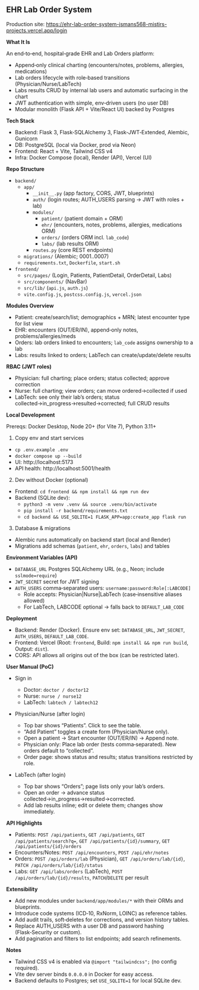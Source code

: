 ## EHR Lab Order System

Production site: https://ehr-lab-order-system-jsmans568-mistirs-projects.vercel.app/login

**What It Is**

An end‑to‑end, hospital‑grade EHR and Lab Orders platform:
- Append‑only clinical charting (encounters/notes, problems, allergies, medications)
- Lab orders lifecycle with role‑based transitions (Physician/Nurse/LabTech)
- Labs results CRUD by internal lab users and automatic surfacing in the chart
- JWT authentication with simple, env‑driven users (no user DB)
- Modular monolith (Flask API + Vite/React UI) backed by Postgres

**Tech Stack**
- Backend: Flask 3, Flask‑SQLAlchemy 3, Flask‑JWT‑Extended, Alembic, Gunicorn
- DB: PostgreSQL (local via Docker, prod via Neon)
- Frontend: React + Vite, Tailwind CSS v4
- Infra: Docker Compose (local), Render (API), Vercel (UI)

**Repo Structure**
- `backend/`
  - `app/`
    - `__init__.py` (app factory, CORS, JWT, blueprints)
    - `auth/` (login routes; AUTH_USERS parsing → JWT with roles + lab)
    - `modules/`
      - `patient/` (patient domain + ORM)
      - `ehr/` (encounters, notes, problems, allergies, medications ORM)
      - `orders/` (orders ORM incl. `lab_code`)
      - `labs/` (lab results ORM)
    - `routes.py` (core REST endpoints)
  - `migrations/` (Alembic; 0001..0007)
  - `requirements.txt`, `Dockerfile`, `start.sh`
- `frontend/`
  - `src/pages/` (Login, Patients, PatientDetail, OrderDetail, Labs)
  - `src/components/` (NavBar)
  - `src/lib/` (`api.js`, `auth.js`)
  - `vite.config.js`, `postcss.config.js`, `vercel.json`

**Modules Overview**
- Patient: create/search/list; demographics + MRN; latest encounter type for list view
- EHR: encounters (OUT/ER/IN), append‑only notes, problems/allergies/meds
- Orders: lab orders linked to encounters; `lab_code` assigns ownership to a lab
- Labs: results linked to orders; LabTech can create/update/delete results

**RBAC (JWT roles)**
- Physician: full charting; place orders; status collected; approve correction
- Nurse: full charting; view orders; can move ordered→collected if used
- LabTech: see only their lab’s orders; status collected→in_progress→resulted→corrected; full CRUD results

**Local Development**

Prereqs: Docker Desktop, Node 20+ (for Vite 7), Python 3.11+

1) Copy env and start services
- `cp .env.example .env`
- `docker compose up --build`
- UI: http://localhost:5173
- API health: http://localhost:5001/health

2) Dev without Docker (optional)
- Frontend: `cd frontend && npm install && npm run dev`
- Backend (SQLite dev):
  - `python3 -m venv .venv && source .venv/bin/activate`
  - `pip install -r backend/requirements.txt`
  - `cd backend && USE_SQLITE=1 FLASK_APP=app:create_app flask run`

3) Database & migrations
- Alembic runs automatically on backend start (local and Render)
- Migrations add schemas (`patient`, `ehr`, `orders`, `labs`) and tables

**Environment Variables (API)**
- `DATABASE_URL` Postgres SQLAlchemy URL (e.g., Neon; include `sslmode=require`)
- `JWT_SECRET` secret for JWT signing
- `AUTH_USERS` comma‑separated users: `username:password:Role[:LABCODE]`
  - Role accepts: Physician|Nurse|LabTech (case‑insensitive aliases allowed)
  - For LabTech, LABCODE optional → falls back to `DEFAULT_LAB_CODE`

**Deployment**
- Backend: Render (Docker). Ensure env set: `DATABASE_URL`, `JWT_SECRET`, `AUTH_USERS`, `DEFAULT_LAB_CODE`.
- Frontend: Vercel (Root: `frontend`, Build: `npm install && npm run build`, Output: `dist`).
- CORS: API allows all origins out of the box (can be restricted later).

**User Manual (PoC)**

- Sign in
  - Doctor: `doctor / doctor12`
  - Nurse: `nurse / nurse12`
  - LabTech: `labtech / labtech12`

- Physician/Nurse (after login)
  - Top bar shows “Patients”. Click to see the table.
  - “Add Patient” toggles a create form (Physician/Nurse only).
  - Open a patient → Start encounter (OUT/ER/IN) → Append note.
  - Physician only: Place lab order (tests comma‑separated). New orders default to “collected”.
  - Order page: shows status and results; status transitions restricted by role.

- LabTech (after login)
  - Top bar shows “Orders”; page lists only your lab’s orders.
  - Open an order → advance status collected→in_progress→resulted→corrected.
  - Add lab results inline; edit or delete them; changes show immediately.

**API Highlights**
- Patients: `POST /api/patients`, `GET /api/patients`, `GET /api/patients/search?q=`, `GET /api/patients/{id}/summary`, `GET /api/patients/{id}/orders`
- Encounters/Notes: `POST /api/encounters`, `POST /api/ehr/notes`
- Orders: `POST /api/orders/lab` (Physician), `GET /api/orders/lab/{id}`, `PATCH /api/orders/lab/{id}/status`
- Labs: `GET /api/labs/orders` (LabTech), `POST /api/orders/lab/{id}/results`, `PATCH`/`DELETE` per result

**Extensibility**
- Add new modules under `backend/app/modules/*` with their ORMs and blueprints.
- Introduce code systems (ICD‑10, RxNorm, LOINC) as reference tables.
- Add audit trails, soft‑deletes for corrections, and version history tables.
- Replace AUTH_USERS with a user DB and password hashing (Flask‑Security or custom).
- Add pagination and filters to list endpoints; add search refinements.

**Notes**
- Tailwind CSS v4 is enabled via `@import "tailwindcss";` (no config required).
- Vite dev server binds `0.0.0.0` in Docker for easy access.
- Backend defaults to Postgres; set `USE_SQLITE=1` for local SQLite dev.

